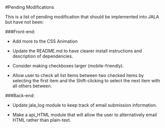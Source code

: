 #Pending Modifications

This is a list of pending modification that should be implemented
into JALA but have not been:

###Front-end:

  - Add more to the CSS Animation

  - Update the README.md to have clearer install instructions
    and description of dependencies.

  - Consider making checkboxes larger (mobile-friendly).

  - Allow user to check all list items between two checked items by
    selecting the first item and the Shift-clicking to select the
    next item with all others between.


###Back-end:

  - Update jala_log module to keep track of email submission
    information.

  - Make a api_HTML module that will allow the user to alternatively
    email HTML rather than plain-text.
